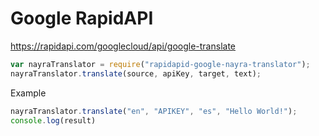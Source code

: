# Google RapidAPI
https://rapidapi.com/googlecloud/api/google-translate




```js
var nayraTranslator = require("rapidapid-google-nayra-translator");
nayraTranslator.translate(source, apiKey, target, text);
```
Example
```js
nayraTranslator.translate("en", "APIKEY", "es", "Hello World!");
console.log(result)
```
